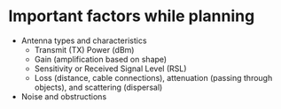 # Important factors while planning

- Antenna types and characteristics
  - Transmit (TX) Power (dBm)
  - Gain (amplification based on shape)
  - Sensitivity or Received Signal Level (RSL)
  - Loss (distance, cable connections), attenuation (passing through objects), and scattering (dispersal)
- Noise and obstructions